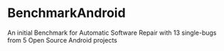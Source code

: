 # BenchmarkAndroid
An initial Benchmark for Automatic Software Repair with 13 single-bugs from 5 Open Source Android projects

